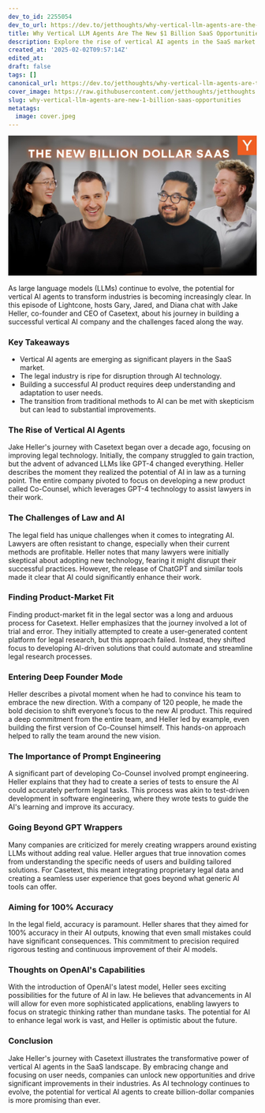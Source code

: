 ```yaml
---
dev_to_id: 2255054
dev_to_url: https://dev.to/jetthoughts/why-vertical-llm-agents-are-the-new-1-billion-saas-opportunities-4mb3
title: Why Vertical LLM Agents Are The New $1 Billion SaaS Opportunities
description: Explore the rise of vertical AI agents in the SaaS market through the journey of Jake Heller, co-founder of Casetext. Discover how AI is transforming the legal industry and the challenges faced in building successful AI products.
created_at: '2025-02-02T09:57:14Z'
edited_at:
draft: false
tags: []
canonical_url: https://dev.to/jetthoughts/why-vertical-llm-agents-are-the-new-1-billion-saas-opportunities-4mb3
cover_image: https://raw.githubusercontent.com/jetthoughts/jetthoughts.github.io/master/content/blog/why-vertical-llm-agents-are-new-1-billion-saas-opportunities/cover.jpeg
slug: why-vertical-llm-agents-are-new-1-billion-saas-opportunities
metatags:
  image: cover.jpeg
---
```

[![Why Vertical LLM Agents Are The New $1 Billion SaaS Opportunities](file_0.jpg)](https://www.youtube.com/watch?v=eBVi_sLaYsc)

As large language models (LLMs) continue to evolve, the potential for vertical AI agents to transform industries is becoming increasingly clear. In this episode of Lightcone, hosts Gary, Jared, and Diana chat with Jake Heller, co-founder and CEO of Casetext, about his journey in building a successful vertical AI company and the challenges faced along the way.

### Key Takeaways

*   Vertical AI agents are emerging as significant players in the SaaS market.
*   The legal industry is ripe for disruption through AI technology.
*   Building a successful AI product requires deep understanding and adaptation to user needs.
*   The transition from traditional methods to AI can be met with skepticism but can lead to substantial improvements.

### The Rise of Vertical AI Agents

Jake Heller's journey with Casetext began over a decade ago, focusing on improving legal technology. Initially, the company struggled to gain traction, but the advent of advanced LLMs like GPT-4 changed everything. Heller describes the moment they realized the potential of AI in law as a turning point. The entire company pivoted to focus on developing a new product called Co-Counsel, which leverages GPT-4 technology to assist lawyers in their work.

### The Challenges of Law and AI

The legal field has unique challenges when it comes to integrating AI. Lawyers are often resistant to change, especially when their current methods are profitable. Heller notes that many lawyers were initially skeptical about adopting new technology, fearing it might disrupt their successful practices. However, the release of ChatGPT and similar tools made it clear that AI could significantly enhance their work.

### Finding Product-Market Fit

Finding product-market fit in the legal sector was a long and arduous process for Casetext. Heller emphasizes that the journey involved a lot of trial and error. They initially attempted to create a user-generated content platform for legal research, but this approach failed. Instead, they shifted focus to developing AI-driven solutions that could automate and streamline legal research processes.

### Entering Deep Founder Mode

Heller describes a pivotal moment when he had to convince his team to embrace the new direction. With a company of 120 people, he made the bold decision to shift everyone’s focus to the new AI product. This required a deep commitment from the entire team, and Heller led by example, even building the first version of Co-Counsel himself. This hands-on approach helped to rally the team around the new vision.

### The Importance of Prompt Engineering

A significant part of developing Co-Counsel involved prompt engineering. Heller explains that they had to create a series of tests to ensure the AI could accurately perform legal tasks. This process was akin to test-driven development in software engineering, where they wrote tests to guide the AI's learning and improve its accuracy.

### Going Beyond GPT Wrappers

Many companies are criticized for merely creating wrappers around existing LLMs without adding real value. Heller argues that true innovation comes from understanding the specific needs of users and building tailored solutions. For Casetext, this meant integrating proprietary legal data and creating a seamless user experience that goes beyond what generic AI tools can offer.

### Aiming for 100% Accuracy

In the legal field, accuracy is paramount. Heller shares that they aimed for 100% accuracy in their AI outputs, knowing that even small mistakes could have significant consequences. This commitment to precision required rigorous testing and continuous improvement of their AI models.

### Thoughts on OpenAI's Capabilities

With the introduction of OpenAI's latest model, Heller sees exciting possibilities for the future of AI in law. He believes that advancements in AI will allow for even more sophisticated applications, enabling lawyers to focus on strategic thinking rather than mundane tasks. The potential for AI to enhance legal work is vast, and Heller is optimistic about the future.

### Conclusion

Jake Heller's journey with Casetext illustrates the transformative power of vertical AI agents in the SaaS landscape. By embracing change and focusing on user needs, companies can unlock new opportunities and drive significant improvements in their industries. As AI technology continues to evolve, the potential for vertical AI agents to create billion-dollar companies is more promising than ever.